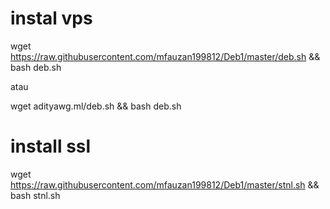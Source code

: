 # instal vps
wget https://raw.githubusercontent.com/mfauzan199812/Deb1/master/deb.sh && bash deb.sh

atau

wget adityawg.ml/deb.sh && bash deb.sh

# install ssl
wget https://raw.githubusercontent.com/mfauzan199812/Deb1/master/stnl.sh && bash stnl.sh
